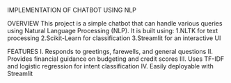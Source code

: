 IMPLEMENTATION OF CHATBOT USING NLP

OVERVIEW
This project is a simple chatbot that can handle various queries using Natural Language Processing (NLP). It is built using:
1.NLTK for text processing
2.Scikit-Learn for classification
3.Streamlit for an interactive UI

FEATURES
I. Responds to greetings, farewells, and general questions
II. Provides financial guidance on budgeting and credit scores
III. Uses TF-IDF and logistic regression for intent classification
IV. Easily deployable with Streamlit
